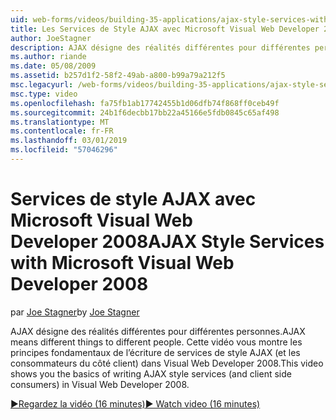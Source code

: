 ```yaml
---
uid: web-forms/videos/building-35-applications/ajax-style-services-with-microsoft-visual-web-developer-2008
title: Les Services de Style AJAX avec Microsoft Visual Web Developer 2008 | Microsoft Docs
author: JoeStagner
description: AJAX désigne des réalités différentes pour différentes personnes. Cette vidéo vous montre les principes fondamentaux de l’écriture des services de style AJAX (et les consommateurs de côté client) dans Visual Web dev...
ms.author: riande
ms.date: 05/08/2009
ms.assetid: b257d1f2-58f2-49ab-a800-b99a79a212f5
msc.legacyurl: /web-forms/videos/building-35-applications/ajax-style-services-with-microsoft-visual-web-developer-2008
msc.type: video
ms.openlocfilehash: fa75fb1ab17742455b1d06dfb74f868ff0ceb49f
ms.sourcegitcommit: 24b1f6decbb17bb22a45166e5fdb0845c65af498
ms.translationtype: MT
ms.contentlocale: fr-FR
ms.lasthandoff: 03/01/2019
ms.locfileid: "57046296"
---
```

<a name="ajax-style-services-with-microsoft-visual-web-developer-2008"></a><span data-ttu-id="4092b-104">Services de style AJAX avec Microsoft Visual Web Developer 2008</span><span class="sxs-lookup"><span data-stu-id="4092b-104">AJAX Style Services with Microsoft Visual Web Developer 2008</span></span>
====================
<span data-ttu-id="4092b-105">par [Joe Stagner](https://github.com/JoeStagner)</span><span class="sxs-lookup"><span data-stu-id="4092b-105">by [Joe Stagner](https://github.com/JoeStagner)</span></span>

<span data-ttu-id="4092b-106">AJAX désigne des réalités différentes pour différentes personnes.</span><span class="sxs-lookup"><span data-stu-id="4092b-106">AJAX means different things to different people.</span></span> <span data-ttu-id="4092b-107">Cette vidéo vous montre les principes fondamentaux de l’écriture de services de style AJAX (et les consommateurs du côté client) dans Visual Web Developer 2008.</span><span class="sxs-lookup"><span data-stu-id="4092b-107">This video shows you the basics of writing AJAX style services (and client side consumers) in Visual Web Developer 2008.</span></span>

[<span data-ttu-id="4092b-108">&#9654;Regardez la vidéo (16 minutes)</span><span class="sxs-lookup"><span data-stu-id="4092b-108">&#9654; Watch video (16 minutes)</span></span>](https://channel9.msdn.com/Blogs/ASP-NET-Site-Videos/ajax-style-services-with-microsoft-visual-web-developer-2008)
